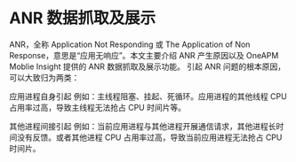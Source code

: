 # ANR 数据抓取及展示



ANR，全称 Application Not Responding 或 The Application of Non Response，意思是“应用无响应”。本文主要介绍 ANR 产生原因以及 OneAPM Moblie Insight 提供的 ANR 数据抓取及展示功能。
引起 ANR 问题的根本原因，可以大致归为两类：

应用进程自身引起
例如：主线程阻塞、挂起、死循环。应用进程的其他线程 CPU 占用率过高，导致主线程无法抢占 CPU 时间片等。

其他进程间接引起
例如：当前应用进程与其他进程开展通信请求，其他进程长时间没有反馈。或者其他进程 CPU 占用率过高，导致当前应用进程无法抢占 CPU 时间片。